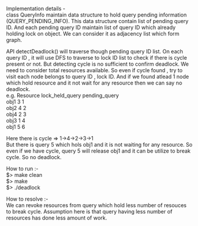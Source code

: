 Implementation details - <br />
class QueryInfo maintain data structure to hold query pending information (QUERY_PENDING_INFO). This data structure contain list of pending query ID. And each pending query ID maintain list of query ID which already holding lock on object. We can consider it as adjacency list which form graph. <br />

API detectDeadlock() will traverse though pending query ID list. On each query ID , it will use DFS to traverse to lock ID list to check if there is cycle present or not. But detecting cycle is no sufficient to confirm deadlock. We need to consider total resources available. So even if cycle found , try to visit each node belongs to query ID , lock ID. And if we found atlead 1 node which hold resource and it not wait for any resource then we can say no deadlock. <br />
e.g.
Resource	lock_held_query 	 pending_query  <br />
obj1 		3			1  <br />
obj2		4			2 <br />
obj4		2			3 <br />
obj3		1			4 <br />
obj1		5			6 <br />

Here there is cycle => 1->4->2->3->1 <br />
But there is query 5 which hols obj1 and it is not waiting for any resource. So even if we have cycle, query 5 will release obj1 and it can be utilize to break cycle. So no deadlock.

How to run :- <br />
 $> make clean <br />
 $> make <br />
 $> ./deadlock <br />


How to resolve :- <br />
We can revoke resources from query which hold less number of resouces to break cycle. Assumption here is that query having less number of resources has done less amount of work.
